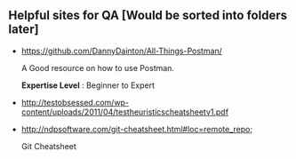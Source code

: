 ## Helpful sites for QA [Would be sorted into folders later]

* https://github.com/DannyDainton/All-Things-Postman/


   A Good resource on how to use Postman.
    
   **Expertise Level** : Beginner to Expert

* http://testobsessed.com/wp-content/uploads/2011/04/testheuristicscheatsheetv1.pdf

* http://ndpsoftware.com/git-cheatsheet.html#loc=remote_repo;
 
    Git Cheatsheet

